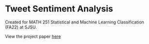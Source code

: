 # Tweet Sentiment Analysis

Created for MATH 251 Statistical and Machine Learning Classification (FA22) at SJSU.

View the project paper [here](https://drive.google.com/file/d/1oUqzByypYJrrGVvXgR5Te3GZnEzgNEIO/view?usp=sharing)